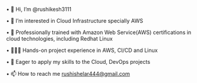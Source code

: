 •	👋 Hi, I’m @rushikesh3111

•	👀 I’m interested in Cloud Infrastructure specially AWS

•	🌱 Professionally trained with Amazon Web Service(AWS) certifications in
     cloud technologies, including Redhat Linux
     
•	🧑🏻‍💻 Hands-on project experience in AWS, CI/CD and Linux

•	💞️ Eager to apply my skills to the Cloud, DevOps projects

•	📫 How to reach me rushishelar444@gmail.com

